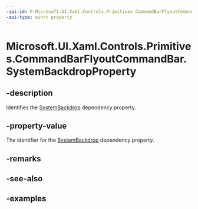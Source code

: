 ```yaml
---
-api-id: P:Microsoft.UI.Xaml.Controls.Primitives.CommandBarFlyoutCommandBar.SystemBackdropProperty
-api-type: winrt property
---
```


# Microsoft.UI.Xaml.Controls.Primitives.CommandBarFlyoutCommandBar.SystemBackdropProperty

<!--
public static Microsoft.UI.Xaml.DependencyProperty SystemBackdropProperty { get; }
-->


## -description

Identifies the [SystemBackdrop](commandbarflyoutcommandbar_systembackdrop.md) dependency property.

## -property-value

The identifier for the [SystemBackdrop](commandbarflyoutcommandbar_systembackdrop.md) dependency property.

## -remarks

## -see-also

## -examples



